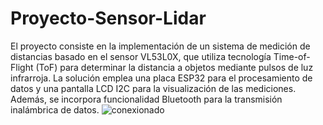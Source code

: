 # Proyecto-Sensor-Lidar
El proyecto consiste en la implementación de un sistema de medición de distancias basado en el sensor VL53L0X, que utiliza tecnología Time-of-Flight (ToF) para determinar la distancia a objetos mediante pulsos de luz infrarroja. La solución emplea una placa ESP32 para el procesamiento de datos y una pantalla LCD I2C para la visualización de las mediciones. Además, se incorpora funcionalidad Bluetooth para la transmisión inalámbrica de datos.
![conexionado](https://github.com/user-attachments/assets/15e493a9-c84b-4321-9675-7f199b77b3f4)

